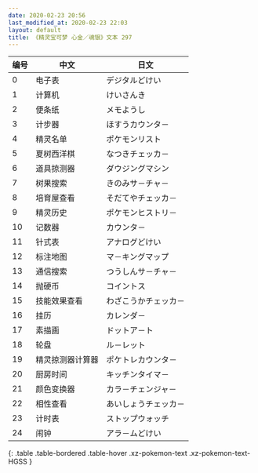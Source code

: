 ```yaml
---
date: 2020-02-23 20:56
last_modified_at: 2020-02-23 22:03
layout: default
title: 《精灵宝可梦 心金／魂银》文本 297
---
```

| 编号 | 中文 | 日文 |
| ---- | ---- | ---- |
| 0 | 电子表 | デジタルどけい |
| 1 | 计算机 | けいさんき |
| 2 | 便条纸 | メモようし |
| 3 | 计步器 | ほすうカウンタ－ |
| 4 | 精灵名单 | ポケモンリスト |
| 5 | 夏树西洋棋 | なつきチェッカ－ |
| 6 | 道具掠测器 | ダウジングマシン |
| 7 | 树果搜索 | きのみサ－チャ－ |
| 8 | 培育屋查看 | そだてやチェッカ－ |
| 9 | 精灵历史 | ポケモンヒストリ－ |
| 10 | 记数器 | カウンタ－ |
| 11 | 针式表 | アナログどけい |
| 12 | 标注地图 | マ－キングマップ |
| 13 | 通信搜索 | つうしんサ－チャ－ |
| 14 | 抛硬币 | コイントス |
| 15 | 技能效果查看 | わざこうかチェッカ－ |
| 16 | 挂历 | カレンダ－ |
| 17 | 素描画 | ドットア－ト |
| 18 | 轮盘 | ル－レット |
| 19 | 精灵掠测器计算器 | ポケトレカウンタ－ |
| 20 | 厨房时间 | キッチンタイマ－ |
| 21 | 颜色变换器 | カラ－チェンジャ－ |
| 22 | 相性查看 | あいしょうチェッカ－ |
| 23 | 计时表 | ストップウォッチ |
| 24 | 闹钟 | アラ－ムどけい |
{: .table .table-bordered .table-hover .xz-pokemon-text .xz-pokemon-text-HGSS }